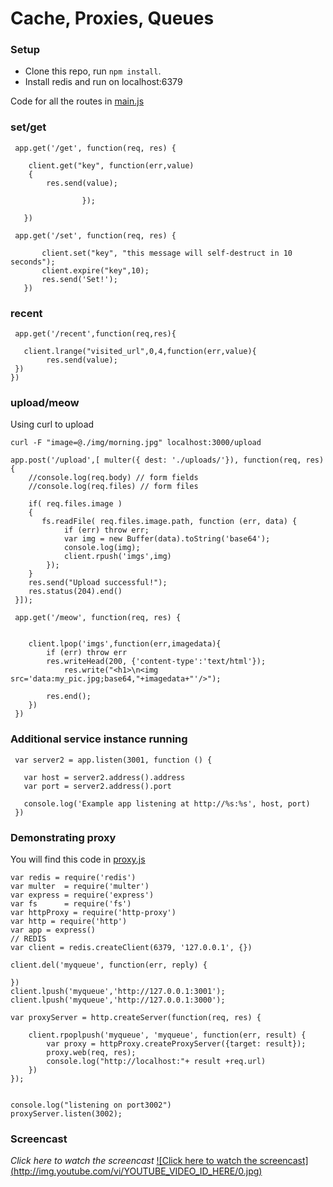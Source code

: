 Cache, Proxies, Queues
=========================

### Setup

* Clone this repo, run `npm install`.
* Install redis and run on localhost:6379

Code for all the routes in [main.js](https://github.com/Shraddha512/DevOps-HW3-Cache-Proxies-Queues/blob/master/main.js)
### set/get

```
 app.get('/get', function(req, res) {

	client.get("key", function(err,value)
	{
		res.send(value);

				});

   })

 app.get('/set', function(req, res) {

       client.set("key", "this message will self-destruct in 10 seconds");
       client.expire("key",10);
       res.send('Set!');
   })

```

### recent

```
 app.get('/recent',function(req,res){

   client.lrange("visited_url",0,4,function(err,value){
        res.send(value);
 })
})
```

### upload/meow

Using curl to upload 

```
curl -F "image=@./img/morning.jpg" localhost:3000/upload
```

```
app.post('/upload',[ multer({ dest: './uploads/'}), function(req, res){
    //console.log(req.body) // form fields
    //console.log(req.files) // form files

    if( req.files.image )
    {
 	   fs.readFile( req.files.image.path, function (err, data) {
 	  		if (err) throw err;
 	  		var img = new Buffer(data).toString('base64');
 	  		console.log(img);
			client.rpush('imgs',img)
 		});
 	}
    res.send("Upload successful!");
    res.status(204).end()
 }]);

 app.get('/meow', function(req, res) {


	client.lpop('imgs',function(err,imagedata){
 		if (err) throw err
 		res.writeHead(200, {'content-type':'text/html'});
    		res.write("<h1>\n<img src='data:my_pic.jpg;base64,"+imagedata+"'/>");

    	res.end();
 	})
 })

```


### Additional service instance running

```
 var server2 = app.listen(3001, function () {

   var host = server2.address().address
   var port = server2.address().port

   console.log('Example app listening at http://%s:%s', host, port)
 })
```

### Demonstrating proxy
You will find this code in [proxy.js](https://github.com/Shraddha512/DevOps-HW3-Cache-Proxies-Queues/blob/master/proxy.js)

```
var redis = require('redis')
var multer  = require('multer')
var express = require('express')
var fs      = require('fs')
var httpProxy = require('http-proxy')
var http = require('http')
var app = express()
// REDIS
var client = redis.createClient(6379, '127.0.0.1', {})

client.del('myqueue', function(err, reply) {

})
client.lpush('myqueue','http://127.0.0.1:3001');
client.lpush('myqueue','http://127.0.0.1:3000');

var proxyServer = http.createServer(function(req, res) {

	client.rpoplpush('myqueue', 'myqueue', function(err, result) {
		var proxy = httpProxy.createProxyServer({target: result});
		proxy.web(req, res);
		console.log("http://localhost:"+ result +req.url)
	})
});


console.log("listening on port3002")
proxyServer.listen(3002);

```


### Screencast


<i>Click here to watch the screencast </i>
[![Click here to watch the screencast] (http://img.youtube.com/vi/YOUTUBE_VIDEO_ID_HERE/0.jpg)](http://youtu.be/b1IVkwEWrOs?hd=1)
